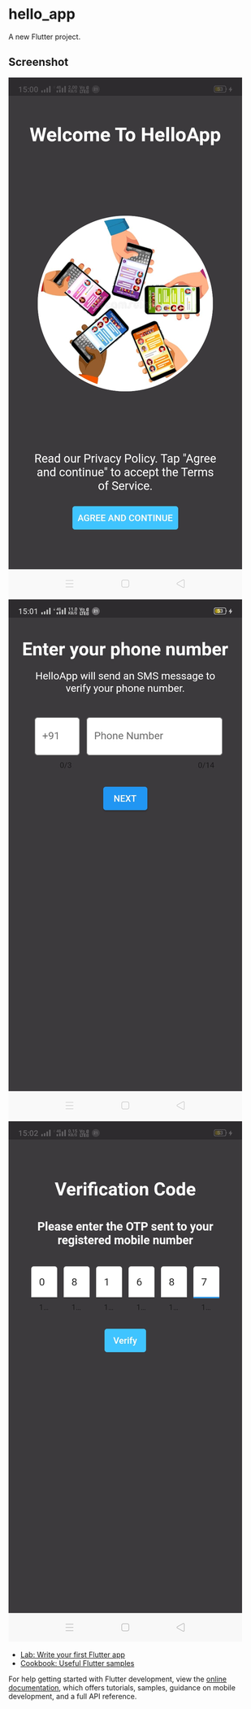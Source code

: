 # hello_app

A new Flutter project.

## Screenshot

![Welcome Screen](https://github.com/yashrp1/hello_app/blob/master/screenshots/Screenshot_2022-05-06-15-00-48-01_95fb90e9058033f724b5b866fa7944c7.jpg)
![Registration Screen](https://github.com/yashrp1/hello_app/blob/master/screenshots/Screenshot_2022-05-06-15-01-01-03_95fb90e9058033f724b5b866fa7944c7.jpg)
![OTP Screen](https://github.com/yashrp1/hello_app/blob/master/screenshots/Screenshot_2022-05-06-15-02-34-06_95fb90e9058033f724b5b866fa7944c7.jpg)




- [Lab: Write your first Flutter app](https://docs.flutter.dev/get-started/codelab)
- [Cookbook: Useful Flutter samples](https://docs.flutter.dev/cookbook)

For help getting started with Flutter development, view the
[online documentation](https://docs.flutter.dev/), which offers tutorials,
samples, guidance on mobile development, and a full API reference.
